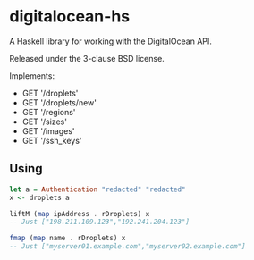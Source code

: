 # digitalocean-hs

A Haskell library for working with the DigitalOcean API.

Released under the 3-clause BSD license.

Implements:

- GET '/droplets'
- GET '/droplets/new'
- GET '/regions'
- GET '/sizes'
- GET '/images'
- GET '/ssh_keys'

## Using

```haskell
let a = Authentication "redacted" "redacted"
x <- droplets a

liftM (map ipAddress . rDroplets) x
-- Just ["198.211.109.123","192.241.204.123"]

fmap (map name . rDroplets) x
-- Just ["myserver01.example.com","myserver02.example.com"]
```
